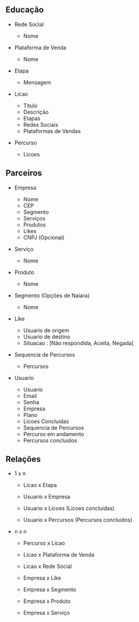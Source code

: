 ## Educação

- Rede Social
	- Nome

- Plataforma de Venda
	- Nome

- Etapa
	- Mensagem

- Licao
	- Titulo
	- Descrição
	- Etapas
	- Redes Sociais
	- Plataformas de Vendas

- Percurso
	- Licoes



## Parceiros

- Empresa
	- Nome
	- CEP
	- Segmento	
	- Serviços
	- Produtos
	- Likes
	- CNPJ (Opcional)

- Serviço
	- Nome
	
- Produto
	- Nome

- Segmento (Opções de Naiara)
	- Nome

- Like
	- Usuario de origem
	- Usuario de destino
	- Situacao : [Não respondida, Aceita, Negada]

- Sequencia de Percursos
	- Percursos

- Usuario
	- Usuario
	- Email
	- Senha
	- Empresa
	- Plano
	- Licoes Concluidas
	- Sequencia de Percursos
	- Percurso em andamento
	- Percursos concluidos

## Relações
- 1 x n
	- Licao x Etapa

	- Usuario x Empresa
	- Usuario x Licoes (Licoes concluidas)
	- Usuario x Percursos (Percursos concluidos)

- n x n
	- Percurso x Licao
	- Licao x Plataforma de Venda
	- Licao x Rede Social

	- Empresa x Like
	- Empresa x Segmento
	- Empresa x Produto
	- Empresa x Serviço